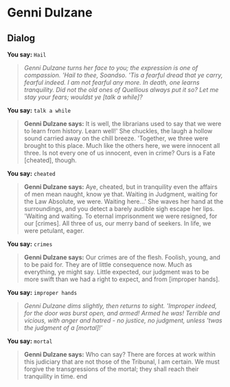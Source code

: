 # Genni Dulzane







## Dialog

**You say:** `Hail`



>*Genni Dulzane turns her face to you; the expression is one of compassion.  'Hail to thee, Soandso.  'Tis a fearful dread that ye carry, fearful indeed.  I am not fearful any more.  In death, one learns tranquility.  Did not the old ones of Quellious always put it so?  Let me stay your fears; wouldst ye [talk a while]?*

**You say:** `talk a while`



>**Genni Dulzane says:** It is well, the librarians used to say that we were to learn from history.  Learn well!'  She chuckles, the laugh a hollow sound carried away on the chill breeze.  'Together, we three were brought to this place.  Much like the others here, we were innocent all three.  Is not every one of us innocent, even in crime?  Ours is a Fate [cheated], though.

**You say:** `cheated`



>**Genni Dulzane says:** Aye, cheated, but in tranquility even the affairs of men mean naught, know ye that.  Waiting in Judgment, waiting for the Law Absolute, we were.  Waiting here...'  She waves her hand at the surroundings, and you detect a barely audible sigh escape her lips.  'Waiting and waiting.  To eternal imprisonment we were resigned, for our [crimes].  All three of us, our merry band of seekers.  In life, we were petulant, eager.

**You say:** `crimes`



>**Genni Dulzane says:** Our crimes are of the flesh.  Foolish, young, and to be paid for.  They are of little consequence now.  Much as everything, ye might say.  Little expected, our judgment was to be more swift than we had a right to expect, and from [improper hands].

**You say:** `improper hands`



>*Genni Dulzane dims slightly, then returns to sight.  'Improper indeed, for the door was burst open, and armed!  Armed he was!  Terrible and vicious, with anger and hatred - no justice, no judgment, unless 'twas the judgment of a [mortal]!'*

**You say:** `mortal`



>**Genni Dulzane says:** Who can say?  There are forces at work within this judiciary that are not those of the Tribunal, I am certain.  We must forgive the transgressions of the mortal; they shall reach their tranquility in time.
end
